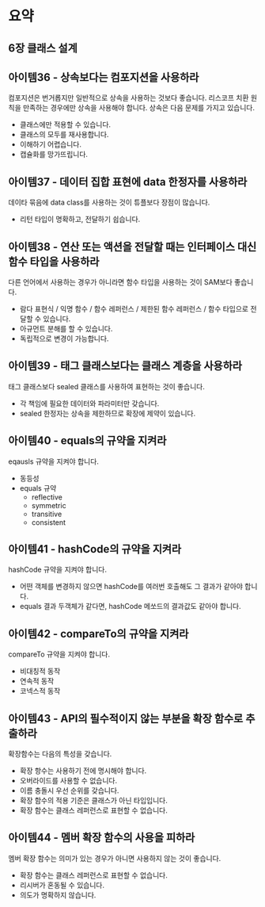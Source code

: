 # 요약
## 6장 클래스 설계

## 아이템36 - 상속보다는 컴포지션을 사용하라
 컴포지션은 번거롭지만 일반적으로 상속을 사용하는 것보다 좋습니다. 리스코프 치환
원칙을 만족하는 경우에만 상속을 사용해야 합니다. 상속은 다음 문제를 가지고 있습니다.
- 클래스에만 적용할 수 있습니다.
- 클래스의 모두를 재사용합니다.
- 이해하기 어렵습니다.
- 캡슐화를 망가뜨립니다.

## 아이템37 - 데이터 집합 표현에 data 한정자를 사용하라
 데이타 묶음에 data class를 사용하는 것이 튜플보다 장점이 많습니다.
- 리턴 타입이 명확하고, 전달하기 쉽습니다.

## 아이템38 - 연산 또는 액션을 전달할 때는 인터페이스 대신 함수 타입을 사용하라
 다른 언어에서 사용하는 경우가 아니라면 함수 타입을 사용하는 것이 SAM보다 좋습니다.
- 람다 표현식 / 익명 함수 / 함수 레퍼런스 / 제한된 함수 레퍼런스 / 함수 타입으로
전달할 수 있습니다.
- 아규먼트 분해를 할 수 있습니다.
- 독립적으로 변경이 가능합니다.
## 아이템39 - 태그 클래스보다는 클래스 계층을 사용하라
 태그 클래스보다 sealed 클래스를 사용하여 표현하는 것이 좋습니다.
- 각 책임에 필요한 데이터와 파라미터만 갖습니다.
- sealed 한정자는 상속을 제한하므로 확장에 제약이 있습니다.

## 아이템40 - equals의 규약을 지켜라
 eqausls 규약을 지켜야 합니다.
- 동등성
- equals 규약
    - reflective
    - symmetric
    - transitive
    - consistent

## 아이템41 - hashCode의 규약을 지켜라
 hashCode 규약을 지켜야 합니다.
- 어떤 객체를 변경하지 않으면 hashCode를 여러번 호출해도 그 결과가 같아야 합니다.
- equals 결과 두객체가 같다면, hashCode 메쏘드의 결과값도 같아야 합니다.

## 아이템42 - compareTo의 규약을 지켜라
 compareTo 규약을 지켜야 합니다.
- 비대칭적 동작
- 연속적 동작
- 코넥스적 동작

## 아이템43 - API의 필수적이지 않는 부분을 확장 함수로 추출하라
 확장함수는 다음의 특성을 갖습니다.
- 확장 항수는 사용하기 전에 명시해야 합니다.
- 오버라이드를 사용할 수 없습니다.
- 이름 충돌시 우선 순위를 갖습니다.
- 확장 함수의 적용 기준은 클래스가 아닌 타입입니다.
- 확장 함수는 클래스 레퍼런스로 표현할 수 없습니다.

## 아이템44 - 멤버 확장 함수의 사용을 피하라
 멤버 확장 함수는 의미가 있는 경우가 아니면 사용하지 않는 것이 좋습니다.
- 확장 함수는 클래스 레퍼런스로 표현할 수 없습니다.
- 리시버가 혼동될 수 있습니다.
- 의도가 명확하지 않습니다.
